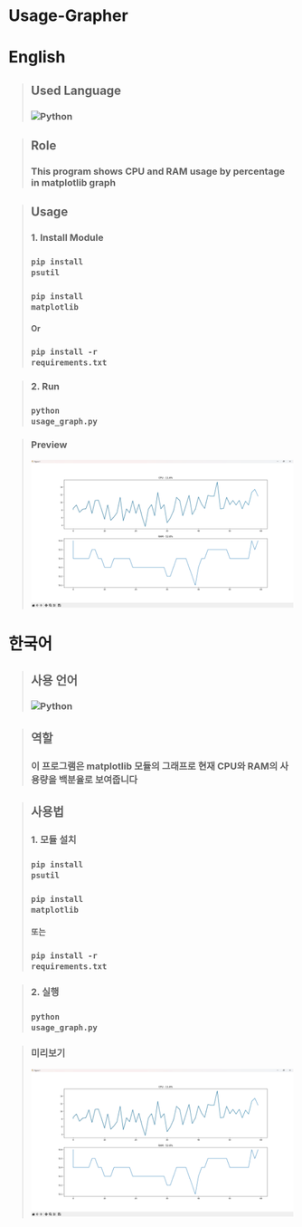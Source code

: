 # Usage-Grapher

# English

> ## Used Language
> ### ![Python](https://img.shields.io/badge/python-3670A0?style=for-the-badge&logo=python&logoColor=ffdd54)

> ## Role
> ### This program shows CPU and RAM usage by percentage in matplotlib graph

> ## Usage
> ### 1. Install Module
> ### <pre><code>pip install psutil</code></pre>
> ### <pre><code>pip install matplotlib</code></pre>
> #### **Or**
> ### <pre><code>pip install -r requirements.txt</code></pre>



> ### 2. Run
> ### <pre><code>python usage_graph.py</code></pre>

> ### Preview
> <img src="image/preivew.png">




# 한국어

> ## 사용 언어
> ### ![Python](https://img.shields.io/badge/python-3670A0?style=for-the-badge&logo=python&logoColor=ffdd54)

> ## 역할
> ### 이 프로그램은 matplotlib 모듈의 그래프로 현재 CPU와 RAM의 사용량을 백분율로 보여줍니다

> ## 사용법
> ### 1. 모듈 설치
> ### <pre><code>pip install psutil</code></pre>
> ### <pre><code>pip install matplotlib</code></pre>
> #### ****또는****
> ### <pre><code>pip install -r requirements.txt</code></pre>



> ### 2. 실행
> ### <pre><code>python usage_graph.py</code></pre>

> ### 미리보기
> <img src="image/preivew.png">
